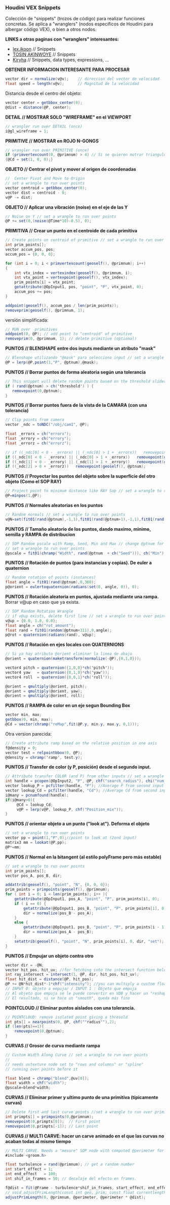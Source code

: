 ### Houdini VEX  Snippets

Colección de "snippets" (trozos de código) para realizar funciones concretas. Se aplica a "wranglers" (nodos específicos de Houdini para albergar código VEX), o bien a otros nodos.   

**LINKS a otras paginas con "wranglers" interesantes:**    
- [lex.ikoon](http://lex.ikoon.cz/vex-snippets/) // Snippets    
- [TOSIN AKINWOYE](https://tosinakinwoye.com/2017/01/23/houdini-vex-snippets/) // Snippets   
- [Kiryha](https://github.com/kiryha/Houdini/wiki/vex-snippets) // Snippets, data types, expressions, ...    


**OBTENER INFORMACION INTERESANTE PARA PROCESAR** 
```C#
vector dir = normalize(v@v);    // direccion del vector de velocidad
float speed = length(v@v);      // Magnitud de la velocidad
```   
Distancia desde el centro del objeto:
```C#
vector center = getbbox_center(0);
@dist = distance(@P, center);
```   

**DETAIL // MOSTRAR SOLO "WIREFRAME" en el VIEWPORT** 
```C#
// wrangler run over DETAIL (once)
i@gl_wireframe = 1;
```
**PRIMITIVE // MOSTRAR en ROJO N-GONGS** 
```C#
// wrangler run over PRIMITIVE (once)
if (primvertexcount(0, @primnum) > 4) // Si se quieren motrar triangulos poner "<"
{@Cd = set(1, 0, 0);}
```
**OBJETO // Centrar el pivot y mover al origen de coordenadas** 
```C#
//  Center Pivot and Move to Origin
// set a wrangle to run over points
vector centroid = getbbox_center(0);
vector dist = centroid - 0;
v@P -= dist;
```
**OBJETO // Aplicar una vibración (noise) en el eje de las Y** 
```C#
// Noise on Y // set a wrangle to run over points
@P += set(0,(noise(@Time*10)-0.5), 0);
```
**PRIMITIVA // Crear un punto en el centroide de cada primitiva** 
```C#
// Create points on centroid of primitive // set a wrangle to run over primitives
int prim_points[];
vector accum_pos, pos;
accum_pos = {0, 0, 0};

for (int i = 0; i < primvertexcount(geoself(), @primnum); i++)
{
    int vtx_index = vertexindex(geoself(), @primnum, i);
    int vtx_point = vertexpoint(geoself(), vtx_index); 
    prim_points[i] = vtx_point;
    getattribute(@OpInput1, pos, "point", "P", vtx_point, 0);
    accum_pos += pos;
}

addpoint(geoself(), accum_pos / len(prim_points));
removeprim(geoself(), @primnum, 1);
```
versión simplificada:   
```C#
// RUN over  primitives
addpoint(0, @P); // add point to "centroid" of primitive
removeprim(0, @primnum, 1); // delete primitive (optional)
```
**PUNTOS // BLENSHAPE entre dos inputs mediante un atributo "mask"** 
```C#
// Blenshape utilizando "@mask" para selecciona input // set a wrangle to run over points
@P = lerp(@P,point(1,"P", @ptnum),@mask);
```
**PUNTOS // Borrar puntos de forma aleatoria según una tolerancia** 
```C#
// This snippet will delete random points based on the threshold slider // set a wrangle to run over points
if ( rand(@ptnum) > ch('threshold') ) {
   removepoint(0,@ptnum);
}
```
**PUNTOS // Borrar puntos fuera de la vista de la CAMARA (con una tolerancia)** 
```C#
// Clip points from camera
vector _ndc = toNDC("/obj/cam1", @P);

float _errorx = ch("errorx");
float _errory = ch("errory");
float _errorz = ch("errorz");

// if ((_ndc[0] < 0 - _errorx) || (_ndc[0] > 1 + _errorx))   removepoint(geoself(), @ptnum,1); // Borrar tambien primitivas asociadas
if ((_ndc[0] < 0 - _errorx) || (_ndc[0] > 1 + _errorx))   removepoint(geoself(), @ptnum);
if ((_ndc[1] < 0 - _errory) || (_ndc[1] > 1 + _errory))   removepoint(geoself(), @ptnum);
if ((_ndc[2] > 0 + _errorz))   removepoint(geoself(), @ptnum);
```
**PUNTOS // Proyectar los puntos del objeto sobre la superficie del otro objeto (Como el SOP RAY)** 
```C#
// Project point to minimum distance like RAY Sop // set a wrangle to run over points
@P=minpos(1,@P);
```
**PUNTOS // Normales aleatorias en los puntos** 
```C#
// Random normals // set a wrangle to run over points
v@N=set(fit01(rand(@ptnum),-1,1),fit01(rand(@ptnum+1),-1,1),fit01(rand(@ptnum+2),-1,1));
```
**PUNTOS // Tamaño aleatorio de los puntos, dando maximo, minimo, semilla y RAMPA de distribucion** 
```C#
// SOP Random pscale with Ramp, Seed, Min and Max // change @ptnum for @id in POPs
// set a wrangle to run over points
@pscale = fit01(chramp("Width", rand(@ptnum  + ch("Seed"))), ch("Min"), ch("Max"));
```
**PUNTOS // Rotación de puntos (para instancias y copias). De euler a quaternion** 
```C#
// Random rotation of points (instances)
float angle = fit01(rand(@ptnum),0,360);
p@orient = eulertoquaternion(radians(set(0, angle, 0)), 0);
```
**PUNTOS // Rotación aleatoria en puntos, ajustada mediante una rampa.**
Borrar v@up en caso que ya exista.
```C#
// SOP Random Rotation Wrangle
// if v@up exists, delete first line // set a wrangle to run over points
v@up = {0.0, 1.0, 0.0};
float angle = ch("rot_amount");
float rand = fit01(random(@ptnum+311),0,angle);
p@rot = quaternion(radians(rand), v@up);
```
**PUNTOS // Rotación en ejes locales con QUATERNIONS**
```C#
// Si ya hay atributo @orient eliminar la linea de abajo
@orient = quaternion(maketransform(normalize(-@P),{0,1,0}));

vector4 pitch = quaternion({1,0,0}*ch('pitch'));
vector4 yaw   = quaternion({0,1,0}*ch('yaw'));
vector4 roll  = quaternion({0,0,1}*ch('roll'));

@orient = qmultiply(@orient, pitch);
@orient = qmultiply(@orient, yaw);
@orient = qmultiply(@orient, roll);
```
**PUNTOS // RAMPA de color en un eje segun Bounding Box**
```C#
vector min, max;
getbbox(0, min, max);
@Cd = vector(chramp("reMap",fit(@P.y, min.y, max.y, 0,1)));
```
Otra version parecida:
```C#
// Create attribute ramp based on the relative position in one axis
f@density = 0;
vector test = relpointbbox(0, @P);
@density = chramp('ramp', test.y);
```

**PUNTOS // Transfer de color (y P, posición) desde el segundo input.**
```C#
// Attribute transfer COLOR (and P) from other inputs // set a wrangle to run over points
int handle = pcopen(@OpInput2, "P", @P, chf("search_radius"), chi("num_of_Points"));
vector lookup_P = pcfilter(handle, "P"); //Average P from second input
vector lookup_Cd = pcfilter(handle, "Cd"); //Average Cd from second input
i@many = pcnumfound(handle);
if(i@many>0){
     @Cd = lookup_Cd;
     v@P = lerp(v@P, lookup_P, chf("Position_mix"));
}
```
**PUNTOS // orientar objeto a un punto ("look at"). Deforma el objeto**
```C#
// set a wrangle to run over points
vector pp = point(1,"P",0);//point to look at (2ond input)
matrix3 mm = lookat(@P,pp);
@P*=mm;
```
**PUNTOS // Normal en la bitangent (al estilo polyFrame pero más estable)**
```C#
// set a wrangle to run over points
int prim_points[];
vector pos_A, pos_B, dir;

addattrib(geoself(), "point", "N", {0, 0, 0});
prim_points = primpoints(geoself(), @primnum);
for ( int i = 0; i < len(prim_points); i++ ){
    getattribute(@OpInput1, pos_A, "point", "P", prim_points[i], 0);
    if ( i == 0) {
        getattribute(@OpInput1, pos_B, "point", "P", prim_points[1], 0);
        dir = normalize(pos_B - pos_A);
    }
    else {
        getattribute(@OpInput1, pos_B, "point", "P", prim_points[i - 1], 0);
        dir = normalize(pos_A - pos_B);
    }
    setattrib(geoself(), "point", "N", prim_points[i], 0, dir, "set");
}
```
**PUNTOS // Empujar un objeto contra otro**
```C#
vector dir = -@N;
vector hit_pos, hit_uv; //for fetching into the intersect function below
int ray_intersect = intersect(1, @P, dir, hit_pos, hit_uv);
float hit_dist = distance(@P, hit_pos);
@P += @N*hit_dist*-1*chf("intensity"); //you can multiply a custom float to adjust the intensity
// INPUT 0: objeto a empujar / INPUT 1 : Objeto que empuja
// Al objeto que empuja se le puede convertir en VDB y hacer un "reshape" para "engordarlo"
// El resultado, si se hace un "smooth", queda más fino
```

**POINTCLOUD // Eliminar puntos aislados con una tolerancia.**
```C#
// POINTCLOUD: remove isolated point giving a thresold
int pts[] = nearpoints(0, @P, chf(""radius""),2);
if (len(pts)==1){
    removepoint(0,@ptnum);
}
```

**CURVAS // Grosor de curva mediante rampa**
```C#
// Custom Width Along Curve // set a wrangle to run over points
// 
// needs uvtexture node set to "rows and columns" or "spline"
// running over points before it

float blend = chramp("blend",@uv[0]);
float width = chf("width");
@pscale=blend*width;
```
**CURVAS // Eliminar primer y ultimo punto de una primitiva (típicamente curvas)**
```C#
// Delete first and last curve points //set a wrangle to run over primitives
int primpts[] = primpoints(0,@primnum);
removepoint(0,primpts[0]);  // First point
removepoint(0,primpts[-1]); // Last point
```
**CURVAS // MULTI CARVE: hacer un carve animado en el que las curvas no acaban todas al mismo tiempo**
```C#
// MULTI CARVE. Needs a "mesure" SOP node with computed @perimeter for prims //set a wrangle to run over primitives
#include <groom.h>

float turbulence = rand(@primnum); // get a random number
int start_effect = 1;
int end_effect   = 100;
int shif_in_frames = 50; // decalaje del efecto en frames.

f@dist = fit(@Frame - turbulence*shif_in_frames, start_effect, end_effect, 0.0, 1.0);
// void adjustPrimLength(const int geo, prim; const float currentlength, targetlength)
adjustPrimLength(0, @primnum, @perimeter, @perimeter * @dist);
```


